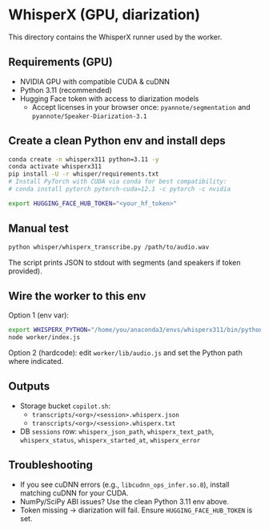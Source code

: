 # WhisperX (GPU, diarization)

This directory contains the WhisperX runner used by the worker.

## Requirements (GPU)

- NVIDIA GPU with compatible CUDA & cuDNN
- Python 3.11 (recommended)
- Hugging Face token with access to diarization models
  - Accept licenses in your browser once: `pyannote/segmentation` and `pyannote/Speaker-Diarization-3.1`

## Create a clean Python env and install deps

```bash
conda create -n whisperx311 python=3.11 -y
conda activate whisperx311
pip install -U -r whisper/requirements.txt
# Install PyTorch with CUDA via conda for best compatibility:
# conda install pytorch pytorch-cuda=12.1 -c pytorch -c nvidia

export HUGGING_FACE_HUB_TOKEN="<your_hf_token>"
```

## Manual test

```bash
python whisper/whisperx_transcribe.py /path/to/audio.wav
```

The script prints JSON to stdout with segments (and speakers if token provided).

## Wire the worker to this env

Option 1 (env var):
```bash
export WHISPERX_PYTHON="/home/you/anaconda3/envs/whisperx311/bin/python"
node worker/index.js
```

Option 2 (hardcode): edit `worker/lib/audio.js` and set the Python path where indicated.

## Outputs

- Storage bucket `copilot.sh`:
  - `transcripts/<org>/<session>.whisperx.json`
  - `transcripts/<org>/<session>.whisperx.txt`
- DB `sessions` row: `whisperx_json_path`, `whisperx_text_path`, `whisperx_status`, `whisperx_started_at`, `whisperx_error`

## Troubleshooting

- If you see cuDNN errors (e.g., `libcudnn_ops_infer.so.8`), install matching cuDNN for your CUDA.
- NumPy/SciPy ABI issues? Use the clean Python 3.11 env above.
- Token missing → diarization will fail. Ensure `HUGGING_FACE_HUB_TOKEN` is set.
